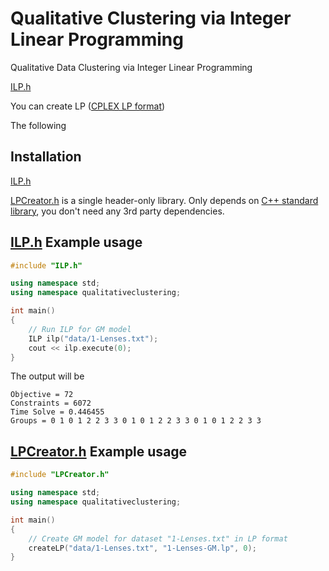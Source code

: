# Qualitative Clustering via Integer Linear Programming
Qualitative Data Clustering via Integer Linear Programming

[ILP.h](ILP.h)

You can create LP ([CPLEX LP format](https://www.ibm.com/support/knowledgecenter/SSSA5P_12.5.0/ilog.odms.cplex.help/CPLEX/FileFormats/topics/LP.html)) 

The following 

Installation
------------

[ILP.h](ILP.h) 

[LPCreator.h](LPCreator.h) is a single header-only library. Only depends on [C++ standard library](http://en.cppreference.com/w/cpp/header), you don't need any 3rd party dependencies.

[ILP.h](ILP.h)  Example usage 
-------------

```c++
#include "ILP.h"

using namespace std;
using namespace qualitativeclustering;

int main()
{
    // Run ILP for GM model
    ILP ilp("data/1-Lenses.txt");
    cout << ilp.execute(0);
}
```

The output will be
```
Objective = 72
Constraints = 6072
Time Solve = 0.446455
Groups = 0 1 0 1 2 2 3 3 0 1 0 1 2 2 3 3 0 1 0 1 2 2 3 3
```

[LPCreator.h](LPCreator.h) Example usage
-------------

```c++
#include "LPCreator.h"

using namespace std;
using namespace qualitativeclustering;

int main()
{
    // Create GM model for dataset "1-Lenses.txt" in LP format
    createLP("data/1-Lenses.txt", "1-Lenses-GM.lp", 0);
}
```
